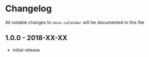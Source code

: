 # Changelog

All notable changes to `nova-calendar` will be documented in this file

## 1.0.0 - 2018-XX-XX

- initial release
